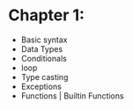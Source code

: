 # Chapter 1: 
- Basic syntax </br>
- Data Types </br>
- Conditionals </br>
- loop </br>
- Type casting </br>
- Exceptions </br>
- Functions | Builtin Functions </br> 
